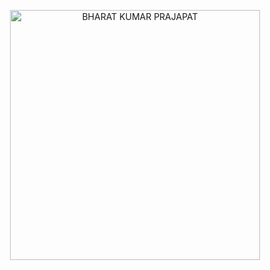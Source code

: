 <p align="center">
  <img src="https://media.giphy.com/media/coxQHKASG60HrHtvkt/giphy.gif" alt="BHARAT KUMAR PRAJAPAT" width="400px" />
</p>
